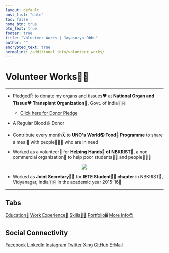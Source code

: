 ```yaml
---
layout: default
post_list: "date"
toc: false
home_btn: true
btn_text: true
footer: true
title: "Volunteer Works | Jayasurya Obbu"
author: ""
encrypted_text: true
permalink: /additional_info/volunteer_works/
---
```


# **Volunteer Works🦸‍♂️**

***
* Pledged✋ to donate my organs and tissues❤️ at **National Organ and Tissue❤️ Transplant Organization🏢**, Govt. of India🇮🇳
    * [Click here for Donor Pledge]({{site.url}}{{site.baseurl}}{{site.assets_path}}/img/donorpledge.JPG)

* A Regular Blood🩸 Donor

* Contribute every month🗓️ to **UNO's World🌎 Food🍲 Programme** to share a meal🍲 with people🧑‍🤝‍🧑 who are in need  

* Worked as a volunteer🧍 for **Helping Hands👐 of NBKRIST🏫**, a non commercial organization🏢 to help poor students🧑‍🎓 and people🧑‍🤝‍🧑
<center><a href="{{site.url}}{{site.baseurl}}{{site.assets_path}}/img/helpinghands.jpg"><img src="{{site.url}}{{site.baseurl}}{{site.assets_path}}/img/helpinghands_thumbnail.jpg"/></a></center>

* Worked as **Joint Secretary👨‍💼** for **IETE Student🧑‍🎓 chapter** in NBKRIST🏫, Vidyanagar, India🇮🇳 in the academic year 2015-16📅

***
## Tabs

[Education📖](education.md) [Work Experience💼](work-experience.md) [Skills🤹🏼](skills.md) [Portfolio🖥️](portfolio.md) [More Info😉](additional_info.md)

## Social Connectivity

[Facebook](https://www.facebook.com/jayasurya.obbu/) [LinkedIn](https://www.linkedin.com/in/jayasurya-obbu/) [Instagram](https://www.instagram.com/mr__circuit/) [Twitter](https://twitter.com/JayasuryaObbu) [Xing](https://www.xing.com/profile/Jayasurya_Obbu/) [GitHub](https://github.com/mr-circuit) [E-Mail]( mailto:hello@jayasurya.me)